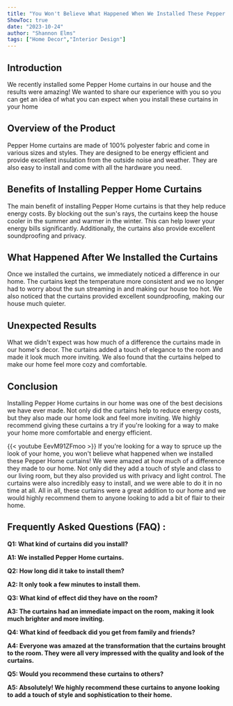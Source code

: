 ```yaml
---
title: "You Won't Believe What Happened When We Installed These Pepper Home Curtains!"
ShowToc: true 
date: "2023-10-24"
author: "Shannon Elms" 
tags: ["Home Decor","Interior Design"]
---
```

## Introduction

We recently installed some Pepper Home curtains in our house and the results were amazing! We wanted to share our experience with you so you can get an idea of what you can expect when you install these curtains in your home 

## Overview of the Product

Pepper Home curtains are made of 100% polyester fabric and come in various sizes and styles. They are designed to be energy efficient and provide excellent insulation from the outside noise and weather. They are also easy to install and come with all the hardware you need. 

## Benefits of Installing Pepper Home Curtains

The main benefit of installing Pepper Home curtains is that they help reduce energy costs. By blocking out the sun's rays, the curtains keep the house cooler in the summer and warmer in the winter. This can help lower your energy bills significantly. Additionally, the curtains also provide excellent soundproofing and privacy. 

## What Happened After We Installed the Curtains

Once we installed the curtains, we immediately noticed a difference in our home. The curtains kept the temperature more consistent and we no longer had to worry about the sun streaming in and making our house too hot. We also noticed that the curtains provided excellent soundproofing, making our house much quieter. 

## Unexpected Results

What we didn't expect was how much of a difference the curtains made in our home's decor. The curtains added a touch of elegance to the room and made it look much more inviting. We also found that the curtains helped to make our home feel more cozy and comfortable. 

## Conclusion

Installing Pepper Home curtains in our home was one of the best decisions we have ever made. Not only did the curtains help to reduce energy costs, but they also made our home look and feel more inviting. We highly recommend giving these curtains a try if you're looking for a way to make your home more comfortable and energy efficient.

{{< youtube EevM91ZFmoo >}} 
If you're looking for a way to spruce up the look of your home, you won't believe what happened when we installed these Pepper Home curtains! We were amazed at how much of a difference they made to our home. Not only did they add a touch of style and class to our living room, but they also provided us with privacy and light control. The curtains were also incredibly easy to install, and we were able to do it in no time at all. All in all, these curtains were a great addition to our home and we would highly recommend them to anyone looking to add a bit of flair to their home.

## Frequently Asked Questions (FAQ) :
**Q1: What kind of curtains did you install?**

**A1: We installed Pepper Home curtains.**

**Q2: How long did it take to install them?**

**A2: It only took a few minutes to install them.**

**Q3: What kind of effect did they have on the room?**

**A3: The curtains had an immediate impact on the room, making it look much brighter and more inviting.**

**Q4: What kind of feedback did you get from family and friends?**

**A4: Everyone was amazed at the transformation that the curtains brought to the room. They were all very impressed with the quality and look of the curtains.**

**Q5: Would you recommend these curtains to others?**

**A5: Absolutely! We highly recommend these curtains to anyone looking to add a touch of style and sophistication to their home.**



